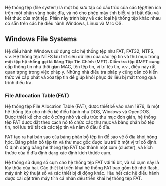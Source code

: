 Hệ thống tệp (file system) là một bộ sưu tập có cấu trúc của các tệp/tiện ích trên một phân vùng hoặc đĩa, và nó cho phép máy tính biết vị trí bắt đầu và kết thúc của một tệp. Phần này trình bày về các loại hệ thống tệp khác nhau có sẵn trên các hệ điều hành Windows, Linux và Mac OS.

## Windows File Systems

Hệ điều hành Windows sử dụng các hệ thống tệp như FAT, FAT32, NTFS, v.v. Hệ thống tệp NTFS lưu trữ siêu dữ liệu của các tệp tin và thư mục trong một tệp hệ thống gọi là Bảng Tệp Tin Chính (MFT). Kiểm tra tệp $MFT cung cấp thông tin như thời gian MAC, tên tệp tin, vị trí tệp tin, v.v., điều này rất quan trọng trong việc pháp y. Những nhà điều tra pháp y cũng cần có kiến thức về cấp phát và xóa tệp tin để giúp khôi phục dữ liệu bị mất trong quá trình điều tra.

### File Allocation Table (FAT)

Hệ thống tệp File Allocation Table (FAT), được thiết kế vào năm 1976, là một hệ thống tệp cho nhiều hệ điều hành như DOS, Windows và OpenDOS. Được thiết kế cho các ổ cứng nhỏ và cấu trúc thư mục đơn giản, hệ thống tệp FAT được đặt theo cách nó tổ chức các thư mục và bảng phân bổ tệp tin, nơi lưu trữ tất cả các tệp tin và nằm ở đầu ổ đĩa.

FAT tạo ra hai bản sao của bảng phân bổ tệp tin để bảo vệ ổ đĩa khỏi hỏng hóc. Bảng phân bổ tệp tin và thư mục gốc được lưu trữ ở một vị trí cố định. Ổ định dạng bằng hệ thống tệp FAT tạo thành một cụm (cluster), và kích thước của ổ đĩa định dạng xác định kích thước cụm.

Hệ thống sử dụng số cụm cho hệ thống tệp FAT với 16 bit, và số cụm này là lũy thừa của hai. Các thiết bị triển khai hệ thống FAT bao gồm bộ nhớ flash, máy ảnh kỹ thuật số và các thiết bị di động khác. Hầu hết các hệ điều hành được cài đặt trên máy tính cá nhân đều triển khai hệ thống tệp FAT.

